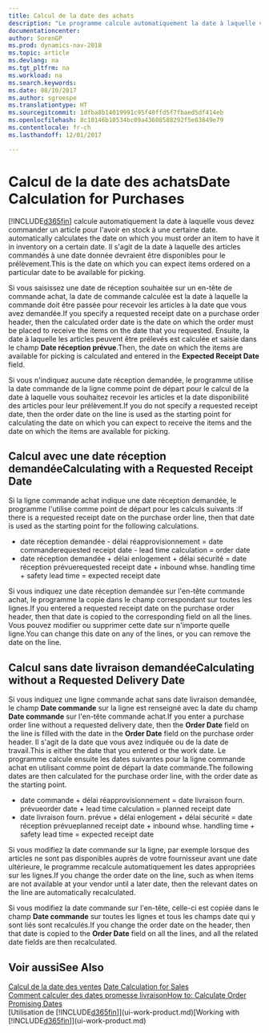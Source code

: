 ```yaml
---
title: Calcul de la date des achats
description: "Le programme calcule automatiquement la date à laquelle vous devez commander un article pour l'avoir en stock à une certaine date. Il s'agit de la date à laquelle des articles commandés à une date donnée devraient être disponibles pour le prélèvement."
documentationcenter: 
author: SorenGP
ms.prod: dynamics-nav-2018
ms.topic: article
ms.devlang: na
ms.tgt_pltfrm: na
ms.workload: na
ms.search.keywords: 
ms.date: 08/10/2017
ms.author: sgroespe
ms.translationtype: HT
ms.sourcegitcommit: 1dfba8b14019991c95f40ffd5f7fbaed5df414eb
ms.openlocfilehash: 8c10146b10534bc09a43608588292f5e83849e79
ms.contentlocale: fr-ch
ms.lasthandoff: 12/01/2017

---
```

# <a name="date-calculation-for-purchases"></a><span data-ttu-id="e1e54-104">Calcul de la date des achats</span><span class="sxs-lookup"><span data-stu-id="e1e54-104">Date Calculation for Purchases</span></span>
[!INCLUDE[d365fin](includes/d365fin_md.md)]<span data-ttu-id="e1e54-105"> calcule automatiquement la date à laquelle vous devez commander un article pour l'avoir en stock à une certaine date.</span><span class="sxs-lookup"><span data-stu-id="e1e54-105"> automatically calculates the date on which you must order an item to have it in inventory on a certain date.</span></span> <span data-ttu-id="e1e54-106">Il s'agit de la date à laquelle des articles commandés à une date donnée devraient être disponibles pour le prélèvement.</span><span class="sxs-lookup"><span data-stu-id="e1e54-106">This is the date on which you can expect items ordered on a particular date to be available for picking.</span></span>  

<span data-ttu-id="e1e54-107">Si vous saisissez une date de réception souhaitée sur un en-tête de commande achat, la date de commande calculée est la date à laquelle la commande doit être passée pour recevoir les articles à la date que vous avez demandée.</span><span class="sxs-lookup"><span data-stu-id="e1e54-107">If you specify a requested receipt date on a purchase order header, then the calculated order date is the date on which the order must be placed to receive the items on the date that you requested.</span></span> <span data-ttu-id="e1e54-108">Ensuite, la date à laquelle les articles peuvent être prélevés est calculée et saisie dans le champ **Date réception prévue**.</span><span class="sxs-lookup"><span data-stu-id="e1e54-108">Then, the date on which the items are available for picking is calculated and entered in the **Expected Receipt Date** field.</span></span>  

<span data-ttu-id="e1e54-109">Si vous n'indiquez aucune date réception demandée, le programme utilise la date commande de la ligne comme point de départ pour le calcul de la date à laquelle vous souhaitez recevoir les articles et la date disponibilité des articles pour leur prélèvement.</span><span class="sxs-lookup"><span data-stu-id="e1e54-109">If you do not specify a requested receipt date, then the order date on the line is used as the starting point for calculating the date on which you can expect to receive the items and the date on which the items are available for picking.</span></span>  

## <a name="calculating-with-a-requested-receipt-date"></a><span data-ttu-id="e1e54-110">Calcul avec une date réception demandée</span><span class="sxs-lookup"><span data-stu-id="e1e54-110">Calculating with a Requested Receipt Date</span></span>  
<span data-ttu-id="e1e54-111">Si la ligne commande achat indique une date réception demandée, le programme l'utilise comme point de départ pour les calculs suivants :</span><span class="sxs-lookup"><span data-stu-id="e1e54-111">If there is a requested receipt date on the purchase order line, then that date is used as the starting point for the following calculations.</span></span>  

- <span data-ttu-id="e1e54-112">date réception demandée - délai réapprovisionnement = date commande</span><span class="sxs-lookup"><span data-stu-id="e1e54-112">requested receipt date - lead time calculation = order date</span></span>  
- <span data-ttu-id="e1e54-113">date réception demandée + délai enlogement + délai sécurité = date réception prévue</span><span class="sxs-lookup"><span data-stu-id="e1e54-113">requested receipt date + inbound whse. handling time + safety lead time = expected receipt date</span></span>  

<span data-ttu-id="e1e54-114">Si vous indiquez une date réception demandée sur l'en-tête commande achat, le programme la copie dans le champ correspondant sur toutes les lignes.</span><span class="sxs-lookup"><span data-stu-id="e1e54-114">If you entered a requested receipt date on the purchase order header, then that date is copied to the corresponding field on all the lines.</span></span> <span data-ttu-id="e1e54-115">Vous pouvez modifier ou supprimer cette date sur n'importe quelle ligne.</span><span class="sxs-lookup"><span data-stu-id="e1e54-115">You can change this date on any of the lines, or you can remove the date on the line.</span></span>  

## <a name="calculating-without-a-requested-delivery-date"></a><span data-ttu-id="e1e54-116">Calcul sans date livraison demandée</span><span class="sxs-lookup"><span data-stu-id="e1e54-116">Calculating without a Requested Delivery Date</span></span>  
<span data-ttu-id="e1e54-117">Si vous indiquez une ligne commande achat sans date livraison demandée, le champ **Date commande** sur la ligne est renseigné avec la date du champ **Date commande** sur l'en\-tête commande achat.</span><span class="sxs-lookup"><span data-stu-id="e1e54-117">If you enter a purchase order line without a requested delivery date, then the **Order Date** field on the line is filled with the date in the **Order Date** field on the purchase order header.</span></span> <span data-ttu-id="e1e54-118">Il s'agit de la date que vous avez indiquée ou de la date de travail.</span><span class="sxs-lookup"><span data-stu-id="e1e54-118">This is either the date that you entered or the work date.</span></span> <span data-ttu-id="e1e54-119">Le programme calcule ensuite les dates suivantes pour la ligne commande achat en utilisant comme point de départ la date commande.</span><span class="sxs-lookup"><span data-stu-id="e1e54-119">The following dates are then calculated for the purchase order line, with the order date as the starting point.</span></span>  

- <span data-ttu-id="e1e54-120">date commande + délai réapprovisionnement = date livraison fourn. prévue</span><span class="sxs-lookup"><span data-stu-id="e1e54-120">order date + lead time calculation = planned receipt date</span></span>  
- <span data-ttu-id="e1e54-121">date livraison fourn. prévue + délai enlogement + délai sécurité = date réception prévue</span><span class="sxs-lookup"><span data-stu-id="e1e54-121">planned receipt date + inbound whse. handling time + safety lead time = expected receipt date</span></span>  

<span data-ttu-id="e1e54-122">Si vous modifiez la date commande sur la ligne, par exemple lorsque des articles ne sont pas disponibles auprès de votre fournisseur avant une date ultérieure, le programme recalcule automatiquement les dates appropriées sur les lignes.</span><span class="sxs-lookup"><span data-stu-id="e1e54-122">If you change the order date on the line, such as when items are not available at your vendor until a later date, then the relevant dates on the line are automatically recalculated.</span></span>  

<span data-ttu-id="e1e54-123">Si vous modifiez la date commande sur l'en\-tête, celle\-ci est copiée dans le champ **Date commande** sur toutes les lignes et tous les champs date qui y sont liés sont recalculés.</span><span class="sxs-lookup"><span data-stu-id="e1e54-123">If you change the order date on the header, then that date is copied to the **Order Date** field on all the lines, and all the related date fields are then recalculated.</span></span>  

## <a name="see-also"></a><span data-ttu-id="e1e54-124">Voir aussi</span><span class="sxs-lookup"><span data-stu-id="e1e54-124">See Also</span></span>  
 <span data-ttu-id="e1e54-125">[Calcul de la date des ventes](sales-date-calculation-for-sales.md) </span><span class="sxs-lookup"><span data-stu-id="e1e54-125">[Date Calculation for Sales](sales-date-calculation-for-sales.md) </span></span>  
 [<span data-ttu-id="e1e54-126">Comment calculer des dates promesse livraison</span><span class="sxs-lookup"><span data-stu-id="e1e54-126">How to: Calculate Order Promising Dates</span></span>](sales-how-to-calculate-order-promising-dates.md)  
 <span data-ttu-id="e1e54-127">[Utilisation de [!INCLUDE[d365fin](includes/d365fin_md.md)]](ui-work-product.md)</span><span class="sxs-lookup"><span data-stu-id="e1e54-127">[Working with [!INCLUDE[d365fin](includes/d365fin_md.md)]](ui-work-product.md)</span></span>

